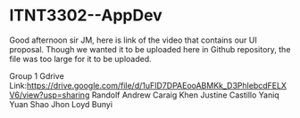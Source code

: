 # ITNT3302--AppDev
Good afternoon sir JM, here is link of the video that contains our UI proposal. Though we wanted it to be uploaded here in Github repository, the file
was too large for it to be uploaded.


Group 1
Gdrive Link:https://drive.google.com/file/d/1uFID7DPAEooABMKk_D3PhlebcdFELXV6/view?usp=sharing
Randolf Andrew Caraig
Khen Justine Castillo
Yaniq Yuan Shao
Jhon Loyd Bunyi
